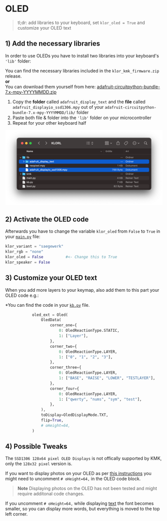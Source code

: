 # OLED

>tl;dr: add libraries to your keyboard, set `klor_oled = True` and customize your OLED text
## 1) Add the necessary libraries
In order to use OLEDs you have to install two libraries into your keyboard's `'lib'` folder:

You can find the necessary libraries included in the `klor_kmk_firmware.zip` release.\
**or**\
You can download them yourself from here: [adafruit-circuitpython-bundle-7.x-mpy-YYYYMMDD.zip](https://github.com/adafruit/Adafruit_CircuitPython_Bundle/releases/)

1) Copy the **folder** called `adafruit_display_text` and the **file** called `adafruit_displayio_ssd1306.mpy` out of your `adafruit-circuitpython-bundle-7.x-mpy-YYYYMMDD/lib/` folder
2) Paste both file & folder into the `'lib'` folder on your microcontroller
3) Repeat for your other keyboard half

<p>
  <img alt="OLED lib folder" src="images/oled_lib.png">
</p>

## 2) Activate the OLED code
Afterwards you have to change the variable `klor_oled` from `False` to `True` in your [`main.py`](../main.py) file:

```python
klor_variant = "saegewerk"
klor_rgb = "none"         
klor_oled = False          #<- Change this to True
klor_speaker = False      
```

## 3) Customize your OLED text
When you add more layers to your keymap, also add them to this part your OLED code e.g.:

*You can find the code in your [`kb.py`](../kb.py#L102) file.
```python
            oled_ext = Oled(
                OledData(
                    corner_one={
                        0: OledReactionType.STATIC,
                        1: ["Layer"],
                    },
                    corner_two={
                        0: OledReactionType.LAYER,
                        1: ["0", "1", "2", "3"],
                    },
                    corner_three={
                        0: OledReactionType.LAYER,
                        1: ["BASE", "RAISE", "LOWER", "TESTLAYER"],
                    },
                    corner_four={
                        0: OledReactionType.LAYER,
                        1: ["qwerty", "nums", "sym", "test"],
                    },
                ),
                toDisplay=OledDisplayMode.TXT,
                flip=True,
                # oHeight=64,
            ) 
```

## 4) Possible Tweaks

The `SSD1306 128x64 pixel OLED Displays` is not offically supported by KMK, only the `128x32 pixel` version is.

If you want to display photos on your OLED as per [this instructions](http://kmkfw.io/docs/peg_oled_display#photos) you might need to uncomment `# oHeight=64,` in the OLED code block. 

> **Note**
> Displaying photos on the OLED has not been tested and might require additonal code changes.

If you uncomment `# oHeight=64,` while displaying [text](http://kmkfw.io/docs/peg_oled_display#text) the font becomes smaller, so you can display more words, but everything is moved to the top left corner. 